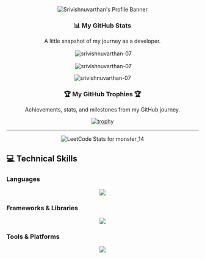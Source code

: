 <p align="center">
  <img src= "C:\Users\vivvi\Downloads\name_banner.png" alt="Srivishnuvarthan's Profile Banner" />
</p>
<div align="center">

### 📊 My GitHub Stats

<p>A little snapshot of my journey as a developer.</p>

<p>&nbsp;<img align="center" src="https://github-readme-stats.vercel.app/api?username=srivishnuvarthan-07&show_icons=true&locale=en&theme=tokyonight&hide_border=true&bg_color=00000000" alt="srivishnuvarthan-07" /></p>

<p>&nbsp;<img align="center" src="https://github-readme-stats.vercel.app/api/top-langs?username=srivishnuvarthan-07&layout=compact&locale=en&theme=tokyonight&hide_border=true&bg_color=00000000" alt="srivishnuvarthan-07" /></p>

<p><img align="center" src="https://streak-stats.demolab.com/?user=srivishnuvarthan-07&theme=tokyonight&hide_border=true" alt="srivishnuvarthan-07" /></p>

</div>


<div align="center">

### 🏆 My GitHub Trophies 🏆

<p>Achievements, stats, and milestones from my GitHub journey.</p>

[![trophy](https://github-profile-trophy.vercel.app/?username=srivishnuvarthan-07&theme=gruvbox&row=1&column=7)](https://github.com/ryo-ma/github-profile-trophy)

</div>

---
<p align="center">
  <img src="https://leetcard.jacoblin.cool/monster_14?theme=dark&font=Noto%20Sans%20JP" alt="LeetCode Stats for monster_14"/>
</p>

## 💻 Technical Skills

### Languages
<p align="center">
  <a href="https://skillicons.dev">
    <img src="https://skillicons.dev/icons?i=cpp,java,python,javascript,html,css,mysql,postgresql" />
  </a>
</p>

### Frameworks & Libraries
<p align="center">
  <a href="https://skillicons.dev">
    <img src="https://skillicons.dev/icons?i=react,nodejs,spring,pandas,numpy" />
  </a>
</p>

### Tools & Platforms
<p align="center">
  <a href="https://skillicons.dev">
    <img src="https://skillicons.dev/icons?i=git,docker,aws,postman,vscode" />
  </a>
</p>

